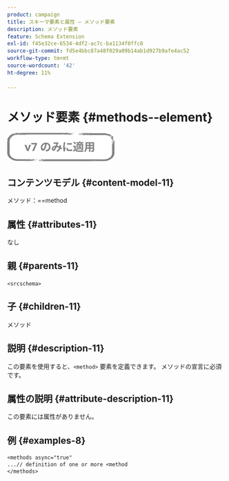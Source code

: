 ```yaml
---
product: campaign
title: スキーマ要素と属性 – メソッド要素
description: メソッド要素
feature: Schema Extension
exl-id: f45e32ce-6534-4df2-ac7c-ba1134f0ffc8
source-git-commit: fd5e4bbc87a48f029a09b14ab1d927b9afe4ac52
workflow-type: tm+mt
source-wordcount: '42'
ht-degree: 11%

---
```


# メソッド要素 {#methods--element}

![](../../../assets/v7-only.svg)

## コンテンツモデル {#content-model-11}

メソッド：==method

## 属性 {#attributes-11}

なし

## 親 {#parents-11}

`<srcschema>`

## 子 {#children-11}

メソッド

## 説明 {#description-11}

この要素を使用すると、`<method>` 要素を定義できます。 メソッドの宣言に必須です。

## 属性の説明 {#attribute-description-11}

この要素には属性がありません。

## 例 {#examples-8}

```
<methods async="true"
...// definition of one or more <method
</methods>
```
